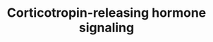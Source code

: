 ---
annotations:
- id: PW:0000493
  parent: signaling pathway
  type: Pathway Ontology
  value: corticotropin-releasing hormone signaling pathway
- id: DOID:1470
  parent: disease of mental health
  type: Disease Ontology
  value: major depressive disorder
- id: DOID:10652
  parent: central nervous system disease
  type: Disease Ontology
  value: Alzheimer's disease
- id: DOID:14330
  parent: central nervous system disease
  type: Disease Ontology
  value: Parkinson's disease
- id: DOID:8689
  parent: disease of mental health
  type: Disease Ontology
  value: anorexia nervosa
authors:
- NetPath
- Khanspers
- MaintBot
- Ddigles
- Zari
- MirellaKalafati
- Mkutmon
- AlexanderPico
- AMTan
- Fehrhart
- L Dupuis
- Eweitz
- Egonw
citedin:
- link: PMC9130749
  title: 'The Biological Interaction of SARS-CoV-2 Infection and Osteoporosis: A Preliminary
    Study (2022)'
- link: PMC3889255
  title: An integrated map of corticotropin-releasing hormone signaling pathway (2013)
- link: 10.1007/s13770-023-00621-1
  title: Reconstructed Human Skin with Hypodermis Shows Essential Role of Adipose
    Tissue in Skin Metabolism (2024)
communities:
- ontox
description: 'Corticotropin-releasing hormone (CRH) is a neuropeptide secreted abundantly
  in the paraventricular nucleus of the hypothalamus, amygdala, cerebral cortex and
  cerebellum in the central nervous system. It is also expressed in adrenal gland,
  placenta, testis, spleen, gut, thymus and skin. CRH is the principal mediator of
  endocrine stress response. CRH also plays a significant role in inflammatory responses,
  hemodynamic actions, stromal cell decidualization during estrus cycle, implantation
  of blastocyst, maintenance of pregnancy, onset of labor  and neuroprotection. Excess
  secretion of CRH during severe depression and its association with increased levels
  of cortisol have been observed. CRH has also been reported to be involved in anxiety
  disorders, anorexia nervosa. Decrease in cortical CRH content has been observed
  in Alzheimer''s disease  and Parkinson''s disease.  The actions of CRH are mediated
  through class II/secretin-like family type of G-protein coupled receptor (GPCR)
  called the CRH receptors (CRHR). CRH is a high affinity ligand of CRHR1 and also
  binds to CRHR2 but with lower affinity. CRH receptors do not have any intrinsic
  kinase activity and transduce the signal via the heterotrimeric G-proteins. The
  CRH receptors are rapidly desensitized by G-protein-coupled receptor kinase (GRK)
  and Î²-arrestin mechanisms in the presence of high concentrations of CRH. Binding
  of CRH to CRH receptor induces a conformational change in the receptor by activating
  it. This further activates GÎ±-subunit and its subsequent dissociation from the
  GÎ²Î³ dimer. CRH receptors on interaction with GÎ±-subunit of different G-proteins
  such as GÎ±s, GÎ±i/o, GÎ±q/11 activate numerous downstream signaling cascades and
  result in the induction of various cellular responses. The pathways that are activated
  upon CRH stimulation are: Adenylate cyclase/cAMP/PKA, PLC/PKC, ERK/MAPK, PI3K-AKT
  and NF-kappa B.   CRH binding to CRHR1 couples G-stimulatory (Gs) protein which
  in turn activates cAMP-dependent protein kinase (PKA). Activation of PKA leads to
  the phosphorylation of transcription factors like cAMP response element binding
  protein (CREB), which in turn increases the expression of pro-opiomelanocortin (POMC)
  gene and the release of POMC-derived peptides, adrenocorticotropic hormone (ACTH)
  and Î²-endorphin. ACTH, in turn, stimulates the secretion of glucocorticoids from
  adrenal glands and thereby mediates changes associated with stress response. CREB
  also regulates genes containing the Ca2+/cAMP response element such as FOS. The
  activation of cAMP by CRH induces the mRNA expression and transcription of orphan
  nuclear receptors NR4A1 and NR4A2, which in turn transcriptionally activates the
  expression of POMC. Activation of cAMP/PKA can also induce the expression of enzymes
  involved in dehydroepiandrosterone sulfate and cortisol production. The biological
  functions of CRH are also mediated by MAPK family, in particular MAPK1/3 and MAPK14.
  MAPK1/3 mediates activation of transcription factors NR4A1 and NR4A2 and induction
  of POMC in corticotrophs. MAPK14 is involved in CRH-induced inhibition of IL-18
  expression in human keratinocytes. The CRHR1/PKA/ERK signaling activate the transcription
  factors - ELK1, SP1 and TFAP2A. SP1 and TFAP2A up-regulates the expression of ADRBK2,
  which causes the desensitization of CRHR1 receptors.  The PLC/PKC pathway is activated
  by coupling of the CRH receptors to the GÎ±q/11 proteins. This cascade stimulates
  the formation of IP3 and contributes to the mobilization of intracellular calcium.
  Calcium is involved in the transcription regulation of FOS as well as NR4A1 and
  NR4A2 through CAMK2A. PLC/PKC is involved in the activation of AP-1 complex and
  subsequent transcriptional regulation of genes involved in keratinocyte differentiation
  and proliferation â€“ KRT1, KRT14 and IVL. This cascade also inhibits the expression
  of CYP11A1 and HSD3B1, the genes involved in progesterone synthesis in placental
  trophoblasts.  Another important signaling pathway activated upon CRH stimulation
  is the nitric oxide (NO)/cGMP, involved in the control of vascular tone. In human
  keratinocytes, upon CRH stimulation, NFKBIA degradation is diminished and the activity
  of NFKB is inhibited resulting in the down-regulation of NFKB-dependent genes IL2
  and HSP90AA1 and inhibition of cell proliferation. The gene involved in cell survival,
  BCL2 is transcriptionally regulated via the PI3K/AKT.  Please access this pathway
  at [http://www.netpath.org/netslim/CRH_pathway.html NetSlim] database.  Proteins
  on this pathway have targeted assays available via the [https://assays.cancer.gov/available_assays?wp_id=WP2355
  CPTAC Assay Portal]'
last-edited: 2024-05-22
ndex: 87814b31-8b64-11eb-9e72-0ac135e8bacf
organisms:
- Homo sapiens
redirect_from:
- /index.php/Pathway:WP2355
- /instance/WP2355
- /instance/WP2355_r129695
revision: r129695
schema-jsonld:
- '@context': https://schema.org/
  '@id': https://wikipathways.github.io/pathways/WP2355.html
  '@type': Dataset
  creator:
    '@type': Organization
    name: WikiPathways
  description: 'Corticotropin-releasing hormone (CRH) is a neuropeptide secreted abundantly
    in the paraventricular nucleus of the hypothalamus, amygdala, cerebral cortex
    and cerebellum in the central nervous system. It is also expressed in adrenal
    gland, placenta, testis, spleen, gut, thymus and skin. CRH is the principal mediator
    of endocrine stress response. CRH also plays a significant role in inflammatory
    responses, hemodynamic actions, stromal cell decidualization during estrus cycle,
    implantation of blastocyst, maintenance of pregnancy, onset of labor  and neuroprotection.
    Excess secretion of CRH during severe depression and its association with increased
    levels of cortisol have been observed. CRH has also been reported to be involved
    in anxiety disorders, anorexia nervosa. Decrease in cortical CRH content has been
    observed in Alzheimer''s disease  and Parkinson''s disease.  The actions of CRH
    are mediated through class II/secretin-like family type of G-protein coupled receptor
    (GPCR) called the CRH receptors (CRHR). CRH is a high affinity ligand of CRHR1
    and also binds to CRHR2 but with lower affinity. CRH receptors do not have any
    intrinsic kinase activity and transduce the signal via the heterotrimeric G-proteins.
    The CRH receptors are rapidly desensitized by G-protein-coupled receptor kinase
    (GRK) and Î²-arrestin mechanisms in the presence of high concentrations of CRH.
    Binding of CRH to CRH receptor induces a conformational change in the receptor
    by activating it. This further activates GÎ±-subunit and its subsequent dissociation
    from the GÎ²Î³ dimer. CRH receptors on interaction with GÎ±-subunit of different
    G-proteins such as GÎ±s, GÎ±i/o, GÎ±q/11 activate numerous downstream signaling
    cascades and result in the induction of various cellular responses. The pathways
    that are activated upon CRH stimulation are: Adenylate cyclase/cAMP/PKA, PLC/PKC,
    ERK/MAPK, PI3K-AKT and NF-kappa B.   CRH binding to CRHR1 couples G-stimulatory
    (Gs) protein which in turn activates cAMP-dependent protein kinase (PKA). Activation
    of PKA leads to the phosphorylation of transcription factors like cAMP response
    element binding protein (CREB), which in turn increases the expression of pro-opiomelanocortin
    (POMC) gene and the release of POMC-derived peptides, adrenocorticotropic hormone
    (ACTH) and Î²-endorphin. ACTH, in turn, stimulates the secretion of glucocorticoids
    from adrenal glands and thereby mediates changes associated with stress response.
    CREB also regulates genes containing the Ca2+/cAMP response element such as FOS.
    The activation of cAMP by CRH induces the mRNA expression and transcription of
    orphan nuclear receptors NR4A1 and NR4A2, which in turn transcriptionally activates
    the expression of POMC. Activation of cAMP/PKA can also induce the expression
    of enzymes involved in dehydroepiandrosterone sulfate and cortisol production.
    The biological functions of CRH are also mediated by MAPK family, in particular
    MAPK1/3 and MAPK14. MAPK1/3 mediates activation of transcription factors NR4A1
    and NR4A2 and induction of POMC in corticotrophs. MAPK14 is involved in CRH-induced
    inhibition of IL-18 expression in human keratinocytes. The CRHR1/PKA/ERK signaling
    activate the transcription factors - ELK1, SP1 and TFAP2A. SP1 and TFAP2A up-regulates
    the expression of ADRBK2, which causes the desensitization of CRHR1 receptors.  The
    PLC/PKC pathway is activated by coupling of the CRH receptors to the GÎ±q/11 proteins.
    This cascade stimulates the formation of IP3 and contributes to the mobilization
    of intracellular calcium. Calcium is involved in the transcription regulation
    of FOS as well as NR4A1 and NR4A2 through CAMK2A. PLC/PKC is involved in the activation
    of AP-1 complex and subsequent transcriptional regulation of genes involved in
    keratinocyte differentiation and proliferation â€“ KRT1, KRT14 and IVL. This cascade
    also inhibits the expression of CYP11A1 and HSD3B1, the genes involved in progesterone
    synthesis in placental trophoblasts.  Another important signaling pathway activated
    upon CRH stimulation is the nitric oxide (NO)/cGMP, involved in the control of
    vascular tone. In human keratinocytes, upon CRH stimulation, NFKBIA degradation
    is diminished and the activity of NFKB is inhibited resulting in the down-regulation
    of NFKB-dependent genes IL2 and HSP90AA1 and inhibition of cell proliferation.
    The gene involved in cell survival, BCL2 is transcriptionally regulated via the
    PI3K/AKT.  Please access this pathway at [http://www.netpath.org/netslim/CRH_pathway.html
    NetSlim] database.  Proteins on this pathway have targeted assays available via
    the [https://assays.cancer.gov/available_assays?wp_id=WP2355 CPTAC Assay Portal]'
  keywords:
  - ACACA
  - ADRBK2
  - AKT1
  - ARRB1
  - ARRB2
  - BCL2
  - BRAF
  - CACNA1H
  - CAMK2A
  - CASP12
  - CASP3
  - CASP9
  - CREB1
  - CRH
  - CRHBP
  - CRHR1
  - CRHR2
  - CTNNB1
  - CYP11A1
  - CYP11B1
  - CYP17A1
  - CYP21A2
  - Calcium
  - DAG
  - ECE1
  - ELK1
  - EPAC
  - ERN
  - FOS
  - FOSB
  - FOSL1
  - FOSL2
  - GJA1
  - GNA11
  - GNAI1
  - GNAI2
  - GNAO1
  - GNAQ
  - GNAS
  - GNAZ
  - GNB1
  - GNB2
  - GNB3
  - GNB5
  - GRK6
  - GSK3B
  - HSD3B1
  - HSD3B2
  - HSP90AA1
  - IL18
  - IL2
  - IL8
  - IP3
  - IVL
  - JUN
  - JUNB
  - JUND
  - KRT1
  - KRT14
  - Ligand
  - MAP2K1
  - MAP3K5
  - MAPK1
  - MAPK14
  - MAPK3
  - MAPK8
  - MAPK9
  - NCOA2
  - NFKB1
  - NFKBIA
  - NOS3
  - NR4A1
  - NR4A2
  - PARP1
  - PIP2
  - PLCB3
  - PLCG1
  - PLCG2
  - POMC
  - PRKAA2
  - PRKCA
  - PRKCB
  - PRKCD
  - PRKCI
  - PRKCQ
  - PTK2
  - Protein
  - RAP1B
  - RELA
  - RHOA
  - Receptor
  - SP1
  - STAR
  - SULT2A1
  - TBX19
  - TCF4
  - TFAP2A
  - TLR4
  - TRIM28
  - cAMP
  license: CC0
  name: Corticotropin-releasing hormone signaling
seo: CreativeWork
title: Corticotropin-releasing hormone signaling
wpid: WP2355
---